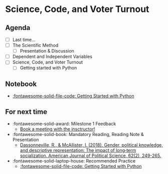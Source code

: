 # Science, Code, and Voter Turnout

## Agenda
- [ ] Last time...
- [ ] The Scientific Method
    - [ ] Presentation & Discussion
- [ ] Dependent and Independent Variables
- [ ] Science, Code, and Voter Turnout
    - [ ] Getting started with Python

## Notebook
- [:fontawesome-solid-file-code: Getting Started with Python](https://colab.research.google.com/github/mickaeltemporao/itds/blob/main/materials/01-getting-started.ipynb)

## For next time
-  :fontawesome-solid-award: Milestone 1 Feedback
    -  [Book a meeting with the insctructor!](https://calendly.com/mickaeltemporao/one-on-one)
- :fontawesome-solid-book: Mandatory Reading, Reading Note & Presentation
    - [Dassonneville, R., & McAllister, I. (2018). Gender, political knowledge, and descriptive representation: The impact of long‐term socialization. American Journal of Political Science, 62(2), 249-265.](https://proxy.sciencespobordeaux.fr:2595/doi/epdf/10.1111/ajps.12353)
- :fontawesome-solid-laptop-house: Recommended Practice
    - [:fontawesome-solid-file-code: Getting Started with Python](https://colab.research.google.com/github/mickaeltemporao/itds/blob/main/materials/01-getting-started.ipynb)

